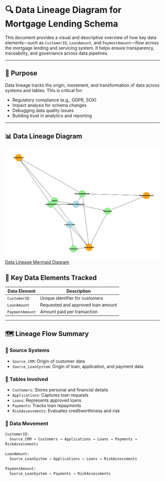﻿# 🔍 Data Lineage Diagram for Mortgage Lending Schema

This document provides a visual and descriptive overview of how key data elements—such as `CustomerID`, `LoanAmount`, and `PaymentAmount`—flow across the mortgage lending and servicing system. It helps ensure transparency, traceability, and governance across data pipelines.

---

## 📘 Purpose

Data lineage tracks the origin, movement, and transformation of data across systems and tables. This is critical for:
- Regulatory compliance (e.g., GDPR, SOX)
- Impact analysis for schema changes
- Debugging data quality issues
- Building trust in analytics and reporting

---


## 📊 Data Lineage Diagram
![Data Lineage Diagram](./DataLineageDiagram.png)
[Data Lineage Mermaid Diagram](./DataLineage.mermaid)


## 🧭 Key Data Elements Tracked

| Data Element     | Description                                 |
|------------------|---------------------------------------------|
| `CustomerID`     | Unique identifier for customers             |
| `LoanAmount`     | Requested and approved loan amount          |
| `PaymentAmount`  | Amount paid per transaction                 |

---

## 🗺️ Lineage Flow Summary

### 🔹 Source Systems
- `Source_CRM`: Origin of customer data
- `Source_LoanSystem`: Origin of loan, application, and payment data

### 🔹 Tables Involved
- `Customers`: Stores personal and financial details
- `Applications`: Captures loan requests
- `Loans`: Represents approved loans
- `Payments`: Tracks loan repayments
- `RiskAssessments`: Evaluates creditworthiness and risk

### 🔹 Data Movement
```text
CustomerID:
  Source_CRM → Customers → Applications → Loans → Payments → RiskAssessments

LoanAmount:
  Source_LoanSystem → Applications → Loans → RiskAssessments

PaymentAmount:
  Source_LoanSystem → Payments → RiskAssessments
```
